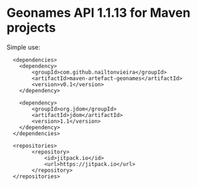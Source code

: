 # Geonames API 1.1.13 for Maven projects

Simple use:
      
      <dependencies>
        <dependency>
            <groupId>com.github.nailtonvieira</groupId>
            <artifactId>maven-artefact-geonames</artifactId>
            <version>v0.1</version>
        </dependency>
        
        <dependency>
            <groupId>org.jdom</groupId>
            <artifactId>jdom</artifactId>
            <version>1.1</version>
        </dependency>
      </dependencies>
        
      <repositories>
            <repository>
                <id>jitpack.io</id>
                <url>https://jitpack.io</url>
            </repository>
      </repositories>
